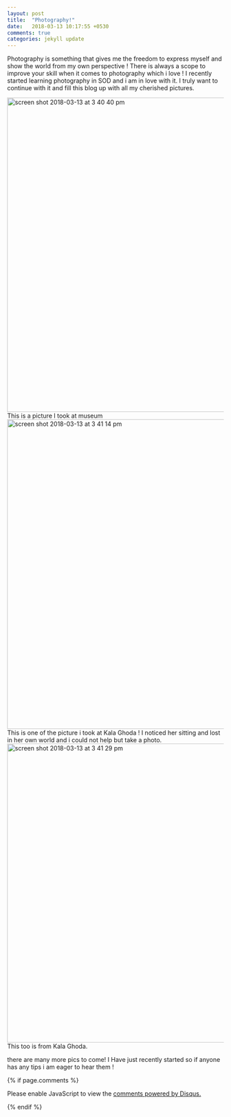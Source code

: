 ```yaml
---
layout: post
title:  "Photography!"
date:   2018-03-13 10:17:55 +0530
comments: true
categories: jekyll update
---
```

Photography is something that gives me the freedom to express myself and show the world from my own perspective !
There is always a scope to improve your skill when it comes to photography which i love !
I recently started learning photography in SOD and i am in love with it.
I truly want to continue with it and fill this blog up with all my cherished pictures.

<img width="730" alt="screen shot 2018-03-13 at 3 40 40 pm" src="https://user-images.githubusercontent.com/36836477/37335984-01ad610e-26d6-11e8-894d-138eec855a26.png">
This is a picture I took at museum


<img width="719" alt="screen shot 2018-03-13 at 3 41 14 pm" src="https://user-images.githubusercontent.com/36836477/37336100-5ea52f54-26d6-11e8-8008-eca8682d61d8.png">
This is one of the picture i took at Kala Ghoda ! I noticed her sitting and lost in her own world and i could not help but take a photo.


<img width="694" alt="screen shot 2018-03-13 at 3 41 29 pm" src="https://user-images.githubusercontent.com/36836477/37336260-def9be7c-26d6-11e8-9abd-9b92e04d9bb1.png">
<br/>This too is from Kala Ghoda.

there are many more pics to come!
I Have just recently started so if anyone has any tips i am eager to hear them !


{% if page.comments %}
<div id="disqus_thread"></div>
<script>

/**
*  RECOMMENDED CONFIGURATION VARIABLES: EDIT AND UNCOMMENT THE SECTION BELOW TO INSERT DYNAMIC VALUES FROM YOUR PLATFORM OR CMS.
*  LEARN WHY DEFINING THESE VARIABLES IS IMPORTANT: https://disqus.com/admin/universalcode/#configuration-variables*/
/*
var disqus_config = function () {
this.page.url = PAGE_URL;  // Replace PAGE_URL with your page's canonical URL variable
this.page.identifier = PAGE_IDENTIFIER; // Replace PAGE_IDENTIFIER with your page's unique identifier variable
};
*/
(function() { // DON'T EDIT BELOW THIS LINE
var d = document, s = d.createElement('script');
s.src = 'https://prajna1804-github-io.disqus.com/embed.js';
s.setAttribute('data-timestamp', +new Date());
(d.head || d.body).appendChild(s);
})();
</script>
<noscript>Please enable JavaScript to view the <a href="https://disqus.com/?ref_noscript">comments powered by Disqus.</a></noscript>

{% endif %}
